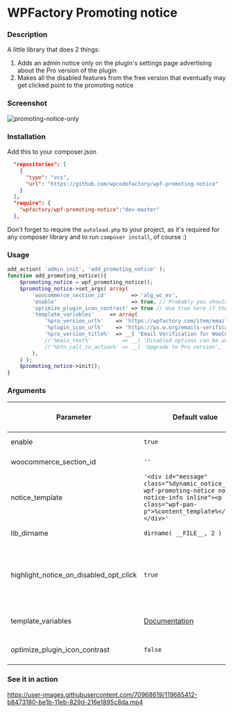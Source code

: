 # WPFactory Promoting notice

### Description
A little library that does 2 things:
1. Adds an admin notice only on the plugin's settings page advertising about the Pro version of the plugin
2. Makes all the disabled features from the free version that eventually may get clicked point to the promoting notice

### Screenshot

![promoting-notice-only](https://user-images.githubusercontent.com/70968619/119685463-c301c680-be1b-11eb-8753-d146c3ba3601.png)

### Installation

Add this to your composer.json

```json
  "repositories": [
    {
      "type": "vcs",
      "url": "https://github.com/wpcodefactory/wpf-promoting-notice"
    }
  ],
  "require": {
    "wpfactory/wpf-promoting-notice":"dev-master"
  },
```

Don't forget to require the `autoload.php` to your project, as it's required for any composer library and to run `composer install`, of course :)


### Usage

```php
add_action( 'admin_init', 'add_promoting_notice' );
function add_promoting_notice(){
	$promoting_notice = wpf_promoting_notice();
	$promoting_notice->set_args( array(
		'woocommerce_section_id'        => 'alg_wc_ev',
		'enable'                        => true, // Probably you should apply some custom filter here that only returns true on free version
		'optimize_plugin_icon_contrast' => true // Use true here if the plugin icon is blurry
		'template_variables'     => array(
			'%pro_version_url%'    => 'https://wpfactory.com/item/email-verification-for-woocommerce/',
			'%plugin_icon_url%'    => 'https://ps.w.org/emails-verification-for-woocommerce/assets/icon-128x128.png',
			'%pro_version_title%'  => __( 'Email Verification for WooCommerce Pro', 'emails-verification-for-woocommerce' ),
			//'%main_text%'          => __( 'Disabled options can be unlocked using <a href="%pro_version_url%" target="_blank"><strong>%pro_version_title%</strong></a>', 'emails-verification-for-woocommerce' ),
			//'%btn_call_to_action%' => __( 'Upgrade to Pro version', 'emails-verification-for-woocommerce' ),
		),		
	) );
	$promoting_notice->init();
}
```


### Arguments

Parameter | Default value | &nbsp;&nbsp;&nbsp;&nbsp;&nbsp;&nbsp; Description &nbsp;&nbsp;&nbsp;&nbsp;&nbsp;&nbsp;
------------ | ------------- | ------------
enable | `true` |  Enables the notice or not
woocommerce_section_id | `''` | WooCommerce section id
notice_template | `'<div id="message" class="%dynamic_notice_class% wpf-promoting-notice notice notice-info inline"><p class="wpf-pan-p">%content_template%</p></div>'` | The whole notice template
lib_dirname | `dirname( __FILE__, 2 )` | The directory of the project
highlight_notice_on_disabled_opt_click | `true` | Makes the disabled features that may get clicked point to the promoting notice
template_variables | [Documentation](https://github.com/wpcodefactory/wpf-promoting-notice/wiki/Template-variable-parameters) | Template variables you can use
optimize_plugin_icon_contrast | `false` | Improves the plugin icon img contrast

### See it in action
https://user-images.githubusercontent.com/70968619/119685412-b8473180-be1b-11eb-829d-216e1895c8da.mp4
